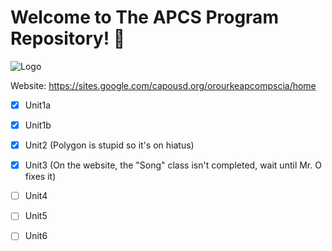 # Welcome to The APCS Program Repository! :purple_heart:

![Logo](https://i.imgur.com/mZGHSXp.png)

Website: https://sites.google.com/capousd.org/orourkeapcompscia/home

- [x] Unit1a

- [x] Unit1b

- [x] Unit2 (Polygon is stupid so it's on hiatus)

- [x] Unit3 (On the website, the "Song" class isn't completed, wait until Mr. O fixes it)

- [ ] Unit4

- [ ] Unit5

- [ ] Unit6
